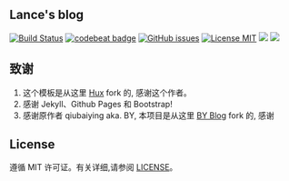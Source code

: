 ## Lance's blog

[![Build Status](https://travis-ci.org/prnyself/prnyself.github.io.svg?branch=master)](https://travis-ci.org/prnyself/prnyself.github.io)
[![codebeat badge](https://codebeat.co/badges/5f031df3-f6c1-4ec0-911a-ff6617ca50b9)](https://codebeat.co/projects/github-com-prnyself-prnyself-github-io-master)
[![GitHub issues](https://img.shields.io/github/issues/prnyself/prnyself.github.io.svg?style=flat)](https://github.com/prnyself/prnyself.github.io/issues)
[![License MIT](https://img.shields.io/badge/license-MIT-blue.svg?style=flat)](https://github.com/home-assistant/home-assistant-iOS/blob/master/LICENSE)
[![](https://img.shields.io/github/stars/prnyself/prnyself.github.io.svg?style=social&label=Star)](https://github.com/prnyself/prnyself.github.io)
[![](https://img.shields.io/github/forks/prnyself/prnyself.github.io.svg?style=social&label=Fork)](https://github.com/prnyself/prnyself.github.io)


## 致谢

1. 这个模板是从这里 [Hux](https://github.com/Huxpro/huxpro.github.io) fork 的, 感谢这个作者。 
2. 感谢 Jekyll、Github Pages 和 Bootstrap!
3. 感谢原作者 qiubaiying aka. BY, 本项目是从这里 [BY Blog](https://github.com/qiubaiying/qiubaiying.github.io) fork 的, 感谢

## License

遵循 MIT 许可证。有关详细,请参阅 [LICENSE](https://github.com/prnyself/prnyself.github.io/blob/master/LICENSE)。

